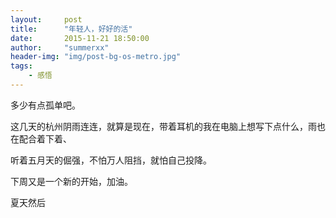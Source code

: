 ```yaml
---
layout:     post
title:      "年轻人，好好的活"
date:       2015-11-21 18:50:00
author:     "summerxx"
header-img: "img/post-bg-os-metro.jpg"
tags:
    - 感悟
---
```


多少有点孤单吧。

这几天的杭州阴雨连连，就算是现在，带着耳机的我在电脑上想写下点什么，雨也在配合着下着、

听着五月天的倔强，不怕万人阻挡，就怕自己投降。

下周又是一个新的开始，加油。





夏天然后